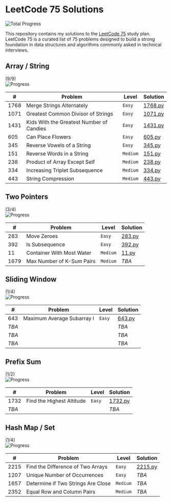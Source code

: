 # LeetCode 75 Solutions

![Total Progress](https://img.shields.io/badge/Total_Progress-15%2F75_(20%25)-blue)

This repository contains my solutions to the [LeetCode 75](https://leetcode.com/studyplan/leetcode-75/) study plan.  
LeetCode 75 is a curated list of 75 problems designed to build a strong foundation in data structures and algorithms
commonly asked in technical interviews.

## Array / String

(9/9)  
![Progress](https://img.shields.io/badge/Progress-100%25-brightgreen)

| #    | Problem                                  | Level    | Solution           |
|------|------------------------------------------|----------|--------------------|
| 1768 | Merge Strings Alternately                | `Easy`   | [1768.py](1768.py) |
| 1071 | Greatest Common Divisor of Strings       | `Easy`   | [1071.py](1071.py) |
| 1431 | Kids With the Greatest Number of Candies | `Easy`   | [1431.py](1431.py) |
| 605  | Can Place Flowers                        | `Easy`   | [605.py](605.py)   |
| 345  | Reverse Vowels of a String               | `Easy`   | [345.py](345.py)   |
| 151  | Reverse Words in a String                | `Medium` | [151.py](151.py)   |
| 238  | Product of Array Except Self             | `Medium` | [238.py](238.py)   |
| 334  | Increasing Triplet Subsequence           | `Medium` | [334.py](334.py)   |
| 443  | String Compression                       | `Medium` | [443.py](443.py)   |

## Two Pointers

(3/4)  
![Progress](https://img.shields.io/badge/Progress-75%25-green)

| #    | Problem                   | Level    | Solution         |
|------|---------------------------|----------|------------------|
| 283  | Move Zeroes               | `Easy`   | [283.py](283.py) |
| 392  | Is Subsequence            | `Easy`   | [392.py](392.py) |
| 11   | Container With Most Water | `Medium` | [11.py](11.py)   |
| 1679 | Max Number of K-Sum Pairs | `Medium` | _TBA_            |

## Sliding Window

(1/4)  
![Progress](https://img.shields.io/badge/Progress-100%25-brightgreen)

| #     | Problem                    | Level  | Solution         |
|-------|----------------------------|--------|------------------|
| 643   | Maximum Average Subarray I | `Easy` | [643.py](643.py) |
| _TBA_ |                            |        | _TBA_            |
| _TBA_ |                            |        | _TBA_            |
| _TBA_ |                            |        | _TBA_            |

## Prefix Sum

(1/2)  
![Progress](https://img.shields.io/badge/Progress-50%25-yellowgreen)

| #     | Problem                   | Level  | Solution           |
|-------|---------------------------|--------|--------------------|
| 1732  | Find the Highest Altitude | `Easy` | [1732.py](1732.py) |
| _TBA_ |                           |        | _TBA_              |

## Hash Map / Set

(1/4)  
![Progress](https://img.shields.io/badge/Progress-25%25-yellow)

| #    | Problem                            | Level    | Solution           |
|------|------------------------------------|----------|--------------------|
| 2215 | Find the Difference of Two Arrays  | `Easy`   | [2215.py](2215.py) |
| 1207 | Unique Number of Occurrences       | `Easy`   | _TBA_              |
| 1657 | Determine if Two Strings Are Close | `Medium` | _TBA_              |
| 2352 | Equal Row and Column Pairs         | `Medium` | _TBA_              |